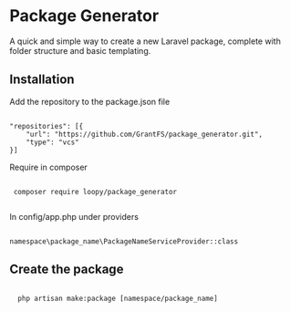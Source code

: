 # Package Generator

A quick and simple way to create a new Laravel package, complete with folder structure and basic templating.

## Installation

Add the repository to the package.json file

```

"repositories": [{
    "url": "https://github.com/GrantFS/package_generator.git",
    "type": "vcs"
}]

```

Require in composer

```

 composer require loopy/package_generator


```

In config/app.php under providers

```

namespace\package_name\PackageNameServiceProvider::class

```


## Create the package

```

  php artisan make:package [namespace/package_name]

```

